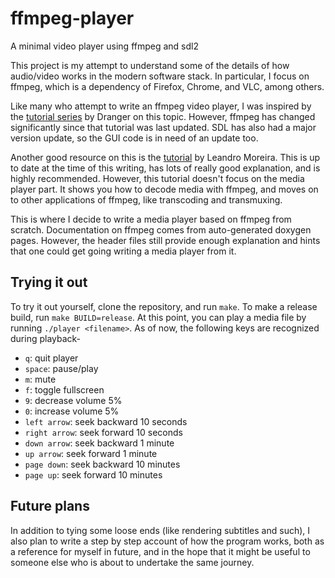 # ffmpeg-player
A minimal video player using ffmpeg and sdl2

This project is my attempt to understand some of the details of how audio/video works in the modern software stack. In particular,
I focus on ffmpeg, which is a dependency of Firefox, Chrome, and VLC, among others.

Like many who attempt to write an ffmpeg video player, I was inspired by the [tutorial series](http://dranger.com/ffmpeg/) by Dranger
on this topic. However, ffmpeg has changed significantly since that tutorial was last updated. SDL has also had a major version update,
so the GUI code is in need of an update too.

Another good resource on this is the [tutorial](https://github.com/leandromoreira/ffmpeg-libav-tutorial) by Leandro Moreira. This is
up to date at the time of this writing, has lots of really good explanation, and is highly recommended. However, this tutorial doesn't
focus on the media player part. It shows you how to decode media with ffmpeg, and moves on to other applications of ffmpeg, like transcoding
and transmuxing.

This is where I decide to write a media player based on ffmpeg from scratch. Documentation on ffmpeg comes from auto-generated doxygen
pages. However, the header files still provide enough explanation and hints that one could get going writing a media player from it.

## Trying it out
To try it out yourself, clone the repository, and run `make`. To make a release build, run `make BUILD=release`. At this point, you can
play a media file by running `./player <filename>`. As of now, the following keys are recognized during playback-
* `q`: quit player
* `space`: pause/play
* `m`: mute
* `f`: toggle fullscreen
* `9`: decrease volume 5%
* `0`: increase volume 5%
* `left arrow`: seek backward 10 seconds
* `right arrow`: seek forward 10 seconds
* `down arrow`: seek backward 1 minute
* `up arrow`: seek forward 1 minute
* `page down`: seek backward 10 minutes
* `page up`: seek forward 10 minutes

## Future plans
In addition to tying some loose ends (like rendering subtitles and such), I also plan to write a step by step account of how the program
works, both as a reference for myself in future, and in the hope that it might be useful to someone else who is about to undertake the same
journey.
